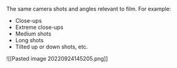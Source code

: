 The same camera shots and angles relevant to film. For example:

-   Close-ups
-   Extreme close-ups
-   Medium shots
-   Long shots
-   Tilted up or down shots, etc.

![[Pasted image 20220924145205.png]]